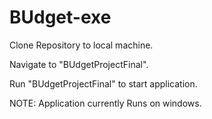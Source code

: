 # BUdget-exe
Clone Repository to local machine.

Navigate to "BUdgetProjectFinal".

Run "BUdgetProjectFinal" to start application.

NOTE: Application currently Runs on windows.
